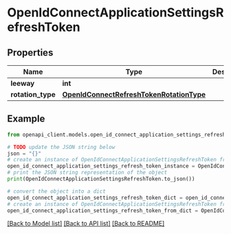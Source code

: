 # OpenIdConnectApplicationSettingsRefreshToken


## Properties

Name | Type | Description | Notes
------------ | ------------- | ------------- | -------------
**leeway** | **int** |  | [optional] 
**rotation_type** | [**OpenIdConnectRefreshTokenRotationType**](OpenIdConnectRefreshTokenRotationType.md) |  | [optional] 

## Example

```python
from openapi_client.models.open_id_connect_application_settings_refresh_token import OpenIdConnectApplicationSettingsRefreshToken

# TODO update the JSON string below
json = "{}"
# create an instance of OpenIdConnectApplicationSettingsRefreshToken from a JSON string
open_id_connect_application_settings_refresh_token_instance = OpenIdConnectApplicationSettingsRefreshToken.from_json(json)
# print the JSON string representation of the object
print(OpenIdConnectApplicationSettingsRefreshToken.to_json())

# convert the object into a dict
open_id_connect_application_settings_refresh_token_dict = open_id_connect_application_settings_refresh_token_instance.to_dict()
# create an instance of OpenIdConnectApplicationSettingsRefreshToken from a dict
open_id_connect_application_settings_refresh_token_from_dict = OpenIdConnectApplicationSettingsRefreshToken.from_dict(open_id_connect_application_settings_refresh_token_dict)
```
[[Back to Model list]](../README.md#documentation-for-models) [[Back to API list]](../README.md#documentation-for-api-endpoints) [[Back to README]](../README.md)


